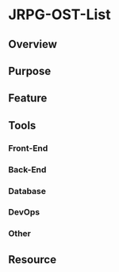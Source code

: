 # JRPG-OST-List 
## Overview 

## Purpose 

## Feature 

## Tools 
### Front-End 
### Back-End 
### Database 
### DevOps 
### Other 

## Resource 